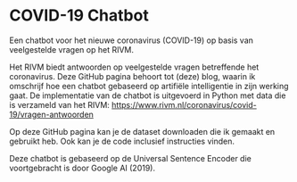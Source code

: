 # COVID-19 Chatbot

Een chatbot voor het nieuwe coronavirus (COVID-19) op basis van veelgestelde vragen op het RIVM. 

Het RIVM biedt antwoorden op veelgestelde vragen betreffende het coronavirus. Deze GitHub pagina behoort tot (deze) blog, waarin ik omschrijf hoe een chatbot gebaseerd op artifiële intelligentie in zijn werking gaat. De implementatie van de chatbot is uitgevoerd in Python met data die is verzameld van het RIVM: https://www.rivm.nl/coronavirus/covid-19/vragen-antwoorden

Op deze GitHub pagina kan je de dataset downloaden die ik gemaakt en gebruikt heb. Ook kan je de code inclusief instructies vinden. 

Deze chatbot is gebaseerd op de Universal Sentence Encoder die voortgebracht is door Google AI (2019). 
